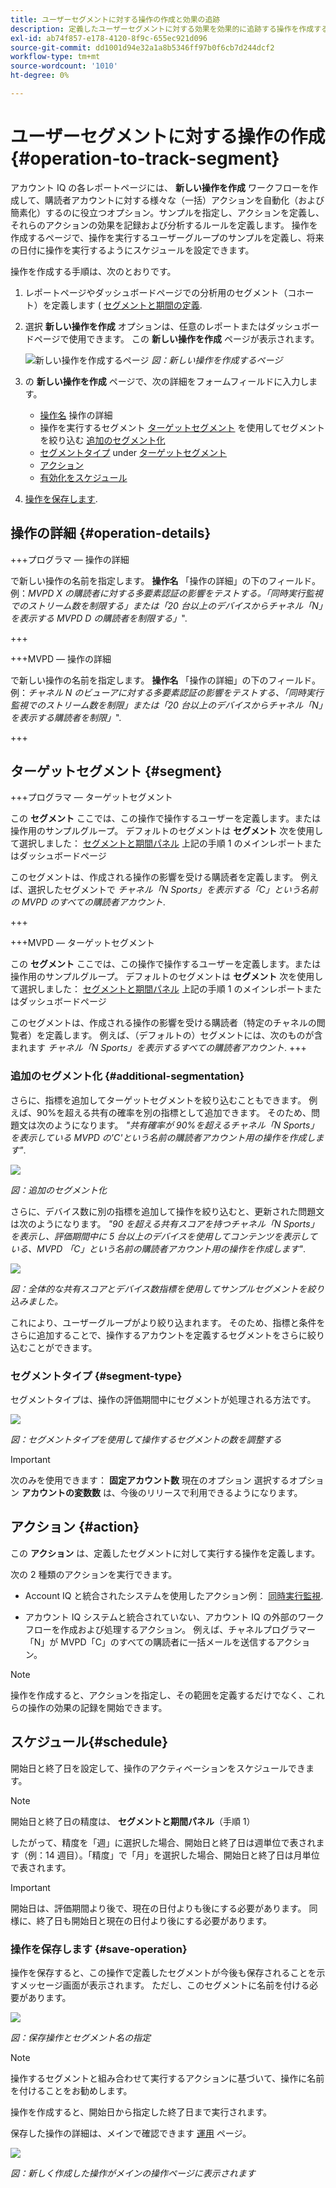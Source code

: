 ```yaml
---
title: ユーザーセグメントに対する操作の作成と効果の追跡
description: 定義したユーザーセグメントに対する効果を効果的に追跡する操作を作成する方法。
exl-id: ab74f857-e178-4120-8f9c-655ec921d096
source-git-commit: dd1001d94e32a1a8b5346ff97b0f6cb7d244dcf2
workflow-type: tm+mt
source-wordcount: '1010'
ht-degree: 0%

---
```


# ユーザーセグメントに対する操作の作成 {#operation-to-track-segment}

アカウント IQ の各レポートページには、 **新しい操作を作成** ワークフローを作成して、購読者アカウントに対する様々な（一括）アクションを自動化（および簡素化）するのに役立つオプション。サンプルを指定し、アクションを定義し、それらのアクションの効果を記録および分析するルールを定義します。 操作を作成するページで、操作を実行するユーザーグループのサンプルを定義し、将来の日付に操作を実行するようにスケジュールを設定できます。

操作を作成する手順は、次のとおりです。

1. レポートページやダッシュボードページでの分析用のセグメント（コホート）を定義します ( [セグメントと期間の定義](/help/AccountIQ/howto-select-segment-timeframe.md).

1. 選択 **新しい操作を作成** オプションは、任意のレポートまたはダッシュボードページで使用できます。 この **新しい操作を作成** ページが表示されます。

   ![新しい操作を作成するページ](assets/create-new-operations.png)
   *図：新しい操作を作成するページ*

1. の **新しい操作を作成** ページで、次の詳細をフォームフィールドに入力します。

   * [操作名](#operation-details) 操作の詳細
   * 操作を実行するセグメント [ターゲットセグメント](#segment) を使用してセグメントを絞り込む [追加のセグメント化](#additional-segmentation)
   * [セグメントタイプ](#segment-type) under [ターゲットセグメント](#segment)
   * [アクション](#action)
   * [有効化をスケジュール](#schedule)

1. [操作を保存します](#save-operation).

## 操作の詳細 {#operation-details}

+++プログラマ — 操作の詳細

で新しい操作の名前を指定します。 **操作名** 「操作の詳細」の下のフィールド。 例：*MVPD X の購読者に対する多要素認証の影響をテストする。「同時実行監視でのストリーム数を制限する」または「20 台以上のデバイスからチャネル「N」を表示する MVPD D の購読者を制限する」*&quot;.

+++

+++MVPD — 操作の詳細

で新しい操作の名前を指定します。 **操作名** 「操作の詳細」の下のフィールド。 例：*チャネル N のビューアに対する多要素認証の影響をテストする、「同時実行監視でのストリーム数を制限」または「20 台以上のデバイスからチャネル「N」を表示する購読者を制限」*&quot;.

+++

## ターゲットセグメント {#segment}

+++プログラマ — ターゲットセグメント

この **セグメント** ここでは、この操作で操作するユーザーを定義します。または操作用のサンプルグループ。 デフォルトのセグメントは **セグメント** 次を使用して選択しました： [セグメントと期間パネル](/help/AccountIQ/howto-select-segment-timeframe.md) 上記の手順 1 のメインレポートまたはダッシュボードページ

<!--* The first segment entry in the **Segment** section, by default, shows the **segment** you selected in the step 1.

* The **segment evaluation period** is the time period of analysis you selected in step 1 from **Granularity and Timeframe** option.
![](assets/operations-segment-selection.png)
*Figure: Segment and timeframe selection on the main page*-->

このセグメントは、作成される操作の影響を受ける購読者を定義します。 例えば、選択したセグメントで *チャネル「N Sports」を表示する「C」という名前の MVPD のすべての購読者アカウント*.

+++

+++MVPD — ターゲットセグメント

この **セグメント** ここでは、この操作で操作するユーザーを定義します。または操作用のサンプルグループ。 デフォルトのセグメントは **セグメント** 次を使用して選択しました： [セグメントと期間パネル](/help/AccountIQ/howto-select-segment-timeframe.md) 上記の手順 1 のメインレポートまたはダッシュボードページ

<!--* The first segment entry in the **Segment** section, by default, shows the **segment** you selected in the step 1.

* The **segment evaluation period** is the time period of analysis you selected in step 1 from **Granularity and Timeframe** option.
![](assets/operations-segment-selection.png)
*Figure: Segment and timeframe selection on the main page*-->

このセグメントは、作成される操作の影響を受ける購読者（特定のチャネルの閲覧者）を定義します。 例えば、（デフォルトの）セグメントには、次のものが含まれます *チャネル「N Sports」を表示するすべての購読者アカウント*.
+++

### 追加のセグメント化 {#additional-segmentation}

さらに、指標を追加してターゲットセグメントを絞り込むこともできます。 例えば、90%を超える共有の確率を別の指標として追加できます。 そのため、問題文は次のようになります。 *&quot;共有確率が 90%を超えるチャネル「N Sports」を表示している MVPD の&#39;C&#39;という名前の購読者アカウント用の操作を作成します&quot;*.

![](assets/additional-segment.gif)

*図：追加のセグメント化*

さらに、デバイス数に別の指標を追加して操作を絞り込むと、更新された問題文は次のようになります。 *&quot;90 を超える共有スコアを持つチャネル「N Sports」を表示し、評価期間中に 5 台以上のデバイスを使用してコンテンツを表示している、MVPD 「C」という名前の購読者アカウント用の操作を作成します&quot;*.

![](assets/refined-segment.png)

*図：全体的な共有スコアとデバイス数指標を使用してサンプルセグメントを絞り込みました。*

これにより、ユーザーグループがより絞り込まれます。 そのため、指標と条件をさらに追加することで、操作するアカウントを定義するセグメントをさらに絞り込むことができます。

### セグメントタイプ {#segment-type}

セグメントタイプは、操作の評価期間中にセグメントが処理される方法です。

![](assets/segment-type.png)

*図：セグメントタイプを使用して操作するセグメントの数を調整する*

<!--The segment type option allows you to further refine your segment based on the evaluation period (or time).

**Fixed number of accounts** 

When you select **Fixed number of accounts** segment type, then you need to specify an evaluation period as well.

By doing so, you are fixing the sample size for evaluation in terms of numbers. You are making Account IQ identify a specific set of users (that meet the criteria of defined evaluation period and segment metrics) to operate on. The analysis and graphs will be generated for this specific set of users only (identified initially) throughout the operation.

**Variable number of accounts**

When you select **Variable number of accounts** segment type, you do not limit the number of accounts in segment. The accounts which fall under the defined segment metrics are the part of the segment, and the number of accounts will change continuously during the course of operation.-->

>[!IMPORTANT]
>
>次のみを使用できます： **固定アカウント数** 現在のオプション 選択するオプション **アカウントの変数数** は、今後のリリースで利用できるようになります。

<!--

you tell Account IQ in the beginning of the operation which number of accounts to operate on.

Account IQ system only has a segment definition, and during the operation it looks into all the accounts that fit that segments.

the number of accounts in segment is not limited, the accounts that fall under defined segment metrics will be part of the segment, and the no of accounts will change continuously, as there are no specific limitations - like an evaluation period in the past.When the segment is defined (which in this example is, subscriber accounts of MVPD 'C' who are viewing the channel 'N Sports' that have a sharing score above 80 and are using 10 different IPs) and we also identified a time period to evaluate a segment. This identifies X number of accounts as sample (for example 5000). How many devices they are using?
It identifies x-number of accounts (5000)...a very specific set of users that meet this criteria.
for every period that we schedule (within that operation) during that operation) we will look at those 5K users that are originally identified and we will present graph about them. How are the sharing scores coming up?u We identified a period. Are their sharing scores going up? Are there fewer of them who are meeting this definition?
Fixed versus variable is the way the treated in fixed or variable way.

1. we identified a fixed set of accounts.
2. we evaluate those specific accounts on criteria throughout the operation.

General idea independent of graph is that we will evaluate a set of accounts identified initially, for no of periods during operation and generate graphs against that.
Those are the 5000 users for which I will create graphs for for every period of the operation.

**Variable number of accounts**
We do not identify any initial set of accounts, we just have a segment definition.
Each period during the operation, we go and look into all the accounts that fit that segments.
If it is not a fixed segment, I won't initially evaluate it. I won't have an initial set of 5000. Instead at every period during the evaluation I will evaluate the segment then, and then I will produce graph about the next 3000 users.
the......will vary from period to period.

if not fixed segment, then I won't initially evaluate or have initial set of 5000, instead at every period during an operation and the.-->

## アクション {#action}

この **アクション** は、定義したセグメントに対して実行する操作を定義します。

次の 2 種類のアクションを実行できます。

* Account IQ と統合されたシステムを使用したアクション例： [同時実行監視](https://tve.helpdocsonline.com/concurrency-monitoring-introduction)<!--, or Adobe Target-->.

* アカウント IQ システムと統合されていない、アカウント IQ の外部のワークフローを作成および処理するアクション。 例えば、チャネルプログラマー「N」が MVPD「C」のすべての購読者に一括メールを送信するアクション。

>[!NOTE]
>
>操作を作成すると、アクションを指定し、その範囲を定義するだけでなく、これらの操作の効果の記録を開始できます。

## スケジュール{#schedule}

開始日と終了日を設定して、操作のアクティベーションをスケジュールできます。

>[!NOTE]
>
>開始日と終了日の精度は、 **セグメントと期間パネル**（手順 1）
>
>
>したがって、精度を「週」に選択した場合、開始日と終了日は週単位で表されます（例：14 週目）。「精度」で「月」を選択した場合、開始日と終了日は月単位で表されます。


>[!IMPORTANT]
>
>開始日は、評価期間より後で、現在の日付よりも後にする必要があります。 同様に、終了日も開始日と現在の日付より後にする必要があります。

### 操作を保存します {#save-operation}

操作を保存すると、この操作で定義したセグメントが今後も保存されることを示すメッセージ画面が表示されます。 ただし、このセグメントに名前を付ける必要があります。

![](assets/save-operation.png)

*図：保存操作とセグメント名の指定*

>[!NOTE]
>
>操作するセグメントと組み合わせて実行するアクションに基づいて、操作に名前を付けることをお勧めします。

<!--In future you can select this saved segment when defining a segment for your analysis on the main reports page. Moreover, the saved segment is also listed when you create an operation the next time.

![](assets/saved-segment-operations-page.png)

*Figure: Saved segments in segment selector on Create new operations page* 

>[!IMPORTANT]
>
>When creating an operation, if you select a segment that was previously created then you cannot add new metrics to it and refine it.
>
>Adding new metrics creates a new segment, but you cannot modify an existing segment.-->

操作を作成すると、開始日から指定した終了日まで実行されます。

保存した操作の詳細は、メインで確認できます [運用](/help/AccountIQ/operations.md) ページ。

![](assets/new-operation-created.png)

*図：新しく作成した操作がメインの操作ページに表示されます*
